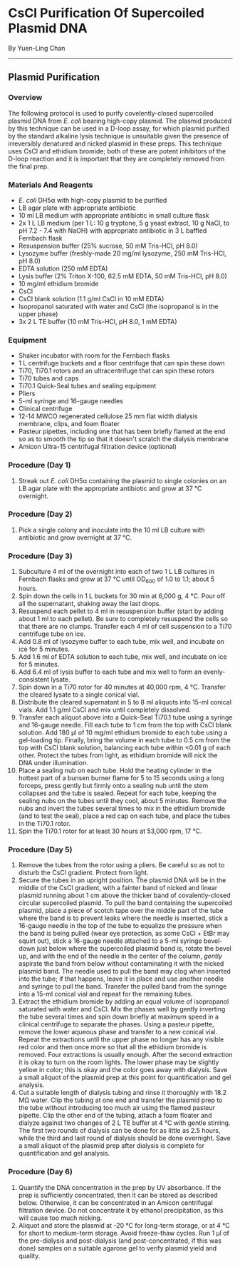 # CsCl Purification Of Supercoiled Plasmid DNA
By Yuen-Ling Chan

___
## Plasmid Purification
### Overview
The following protocol is used to purify covelently-closed supercoiled plasmid DNA from _E. coli_ bearing high-copy plasmid. The plasmid produced by this technique can be used in a D-loop assay, for which plasmid purified by the standard alkaline lysis technique is unsuitable given the presence of irreversibly denatured and nicked plasmid in these preps. This technique uses CsCl and ethidium bromide; both of these are potent inhibitors of the D-loop reaction and it is important that they are completely removed from the final prep.

### Materials And Reagents
- _E. coli_ DH5α with high-copy plasmid to be purified
- LB agar plate with appropriate antibiotic
- 10 ml LB medium with appropriate antibiotic in small culture flask
- 2x 1 L LB medium (per 1 L: 10 g tryptone, 5 g yeast extract, 10 g NaCl, to pH 7.2 - 7.4 with NaOH) with appropriate antibiotic in 3 L baffled Fernbach flask
- Resuspension buffer (25% sucrose, 50 mM Tris-HCl, pH 8.0)
- Lysozyme buffer (freshly-made 20 mg/ml lysozyme, 250 mM Tris-HCl, pH 8.0)
- EDTA solution (250 mM EDTA)
- Lysis buffer (2% Triton X-100, 62.5 mM EDTA, 50 mM Tris-HCl, pH 8.0)
- 10 mg/ml ethidium bromide
- CsCl
- CsCl blank solution (1.1 g/ml CsCl in 10 mM EDTA)
- Isopropanol saturated with water and CsCl (the isopropanol is in the upper phase)
- 3x 2 L TE buffer (10 mM Tris-HCl, pH 8.0, 1 mM EDTA)

### Equipment
- Shaker incubator with room for the Fernbach flasks
- 1 L centrifuge buckets and a floor centrifuge that can spin these down
- Ti70, Ti70.1 rotors and an ultracentrifuge that can spin these rotors
- Ti70 tubes and caps
- Ti70.1 Quick-Seal tubes and sealing equipment
- Pliers
- 5-ml syringe and 16-gauge needles
- Clinical centrifuge
- 12-14 MWCO regenerated cellulose 25 mm flat width dialysis membrane, clips, and foam floater
- Pasteur pipettes, including one that has been briefly flamed at the end so as to smooth the tip so that it doesn't scratch the dialysis membrane
- Amicon Ultra-15 centrifugal filtration device (optional)

### Procedure (Day 1)
1. Streak out _E. coli_ DH5α containing the plasmid to single colonies on an LB agar plate with the appropriate antibiotic and grow at 37 °C overnight.

### Procedure (Day 2)
1. Pick a single colony and inoculate into the 10 ml LB culture with antibiotic and grow overnight at 37 °C.

### Procedure (Day 3)
1. Subculture 4 ml of the overnight into each of two 1 L LB cultures in Fernbach flasks and grow at 37 °C until OD<sub>600</sub> of 1.0 to 1.1; about 5 hours.
1. Spin down the cells in 1 L buckets for 30 min at 6,000 g, 4 °C. Pour off all the supernatant, shaking away the last drops.
1. Resuspend each pellet to 4 ml in resuspension buffer (start by adding about 1 ml to each pellet). Be sure to completely resuspend the cells so that there are no clumps. Transfer each 4 ml of cell suspension to a Ti70 centrifuge tube on ice.
1. Add 0.8 ml of lysozyme buffer to each tube, mix well, and incubate on ice for 5 minutes.
1. Add 1.6 ml of EDTA solution to each tube, mix well, and incubate on ice for 5 minutes.
1. Add 6.4 ml of lysis buffer to each tube and mix well to form an evenly-consistent lysate.
1. Spin down in a Ti70 rotor for 40 minutes at 40,000 rpm, 4 °C. Transfer the cleared lysate to a single conical vial.
1. Distribute the cleared supernatant in 5 to 8 ml aliquots into 15-ml conical vials. Add 1.1 g/ml CsCl and mix until completely dissolved.
1. Transfer each aliquot above into a Quick-Seal Ti70.1 tube using a syringe and 16-gauge needle. Fill each tube to 1 cm from the top with CsCl blank solution. Add 180 μl of 10 mg/ml ethidium bromide to each tube using a gel-loading tip. Finally, bring the volume in each tube to 0.5 cm from the top with CsCl blank solution, balancing each tube within <0.01 g of each other. Protect the tubes from light, as ethidium bromide will nick the DNA under illumination.
1. Place a sealing nub on each tube. Hold the heating cylinder in the hottest part of a bunsen burner flame for 5 to 15 seconds using a long forceps, press gently but firmly onto a sealing nub until the stem collapses and the tube is sealed. Repeat for each tube, keeping the sealing nubs on the tubes until they cool, about 5 minutes. Remove the nubs and invert the tubes several times to mix in the ethidium bromide (and to test the seal), place a red cap on each tube, and place the tubes in the Ti70.1 rotor.
1. Spin the Ti70.1 rotor for at least 30 hours at 53,000 rpm, 17 °C.

### Procedure (Day 5)
1. Remove the tubes from the rotor using a pliers. Be careful so as not to disturb the CsCl gradient. Protect from light.
1. Secure the tubes in an upright position. The plasmid DNA will be in the middle of the CsCl gradient, with a fainter band of nicked and linear plasmid running about 1 cm above the thicker band of covalently-closed circular supercoiled plasmid. To pull the band containing the supercoiled plasmid, place a piece of scotch tape over the middle part of the tube where the band is to prevent leaks where the needle is inserted, stick a 16-gauge needle in the top of the tube to equalize the pressure when the band is being pulled (wear eye protection, as some CsCl + EtBr may squirt out), stick a 16-gauge needle attached to a 5-ml syringe bevel-down just below where the supercoiled plasmid band is, rotate the bevel up, and with the end of the needle in the center of the column, _gently_ aspirate the band from below without contaminating it with the nicked plasmid band. The needle used to pull the band may clog when inserted into the tube; if that happens, leave it in place and use another needle and syringe to pull the band. Transfer the pulled band from the syringe into a 15-ml conical vial and repeat for the remaining tubes.
1. Extract the ethidium bromide by adding an equal volume of isopropanol saturated with water and CsCl. Mix the phases well by gently inverting the tube several times and spin down briefly at maximum speed in a clinical centrifuge to separate the phases. Using a pasteur pipette, remove the lower aqueous phase and transfer to a new conical vial. Repeat the extractions until the upper phase no longer has any visible red color and then once more so that all the ethidium bromide is removed. Four extractions is usually enough. After the second extraction it is okay to turn on the room lights. The lower phase may be slightly yellow in color; this is okay and the color goes away with dialysis. Save a small aliquot of the plasmid prep at this point for quantification and gel analysis.
1. Cut a suitable length of dialysis tubing and rinse it thoroughly with 18.2 MΩ water. Clip the tubing at one end and transfer the plasmid prep to the tube without introducing too much air using the flamed pasteur pipette. Clip the other end of the tubing, attach a foam floater and dialyze against two changes of 2 L TE buffer at 4 °C with gentle stirring. The first two rounds of dialysis can be done for as little as 2.5 hours, while the third and last round of dialysis should be done overnight. Save a small aliquot of the plasmid prep after dialysis is complete for quantification and gel analysis.

### Procedure (Day 6)
1. Quantify the DNA concentration in the prep by UV absorbance. If the prep is sufficiently concentrated, then it can be stored as described below. Otherwise, it can be concentrated in an Amicon centrifugal filtration device. Do not concentrate it by ethanol precipitation, as this will cause too much nicking.
1. Aliquot and store the plasmid at -20 °C for long-term storage, or at 4 °C for short to medium-term storage. Avoid freeze-thaw cycles. Run 1 μl of the pre-dialysis and post-dialysis (and post-concentrated, if this was done) samples on a suitable agarose gel to verify plasmid yield and quality.
